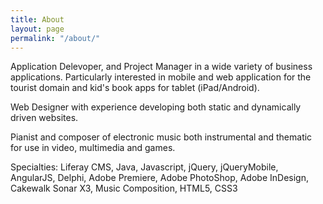 ```yaml
---
title: About
layout: page
permalink: "/about/"
---
```


Application Delevoper, and Project Manager in a wide variety of business applications. 
Particularly interested in mobile and web application for the tourist domain and kid's book apps for tablet (iPad/Android).

Web Designer with experience developing both static and dynamically driven websites.

Pianist and composer of electronic music both instrumental and thematic for use in video, multimedia and games.

Specialties: Liferay CMS, Java, Javascript, jQuery, jQueryMobile, AngularJS, Delphi, Adobe Premiere, Adobe PhotoShop, Adobe InDesign, Cakewalk Sonar X3, Music Composition, HTML5, CSS3
